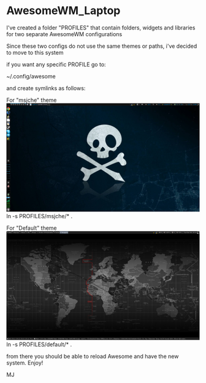 # AwesomeWM_Laptop

I've created a folder "PROFILES" that contain folders, widgets and libraries for two separate AwesomeWM configurations

Since these two configs do not use the same themes or paths, i've decided to move to this system

if you want any specific PROFILE go to:

~/.config/awesome

and create symlinks as follows:

For "msjche" theme
![Alt text](msjche.png?raw=true "Title")
ln -s PROFILES/msjche/* .

For "Default" theme
![Alt text](default.png?raw=true "Title")
ln -s PROFILES/default/* .

from there you should be able to reload Awesome and have the new system. Enjoy!

MJ
